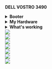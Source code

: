 <strong>DELL VOSTRO 3490</strong>


<details>  
<summary><strong>Booter</strong></summary>
</br>
OpenCore 0.7.1
</details>

<details>  
<summary><strong>My Hardware</strong></summary>
</br>

| Model              | Dell Vostro 3490                       |
|:-------------------|:-------------------------------------------|
| Processor          | Intel Core i3-10110U                       |
| Graphics           | Intel UHD Graphics 620                     |
| Memory             | 8GB 2666MHz DDR4 Corsair Vengeance         |
|                    | 4GB 2666MHz DDR4 Hynix                     |
| Display            | 14" WXGA HD LCD                            |
| Storage            | WD Black SN750 SSD NVMe 250GB (Hackintosh) |
|                    | MidasForce SSD SATA 250GB (Windows)        |
| WLAN + Bluetooth   | Broadcom BCM94352Z                         |
| Camera             | HD Webcam                                  |
| Soundcard          | Realtek ALC236                             |
| Trackpad           | Dell I2C Touchpad                          |


</details>
<details>  
<summary><strong>What's working</strong></summary>
</br>

- [x] Intel UHD 620 Graphics
- [x] All USB ports 
- [x] Internal camera
- [x] WiFi using [AirportBrcmFixup](https://github.com/acidanthera/AirportBrcmFixup)
- [x] Bluetooth using [BrcmFirmareData and BrcmPatchRAM3](https://github.com/acidanthera/BrcmPatchRAM)
- [x] Shutdown/ Reboot/ Sleep/ Wake (include Fn + insert and LID device to sleep)
- [x] Speakers and headphones jack
- [x] Realtek Gigabit Ethernet
- [x] App Store
- [x] (unsure, associated with your apple account) iMessage and Facetime 
- [x] HDMI with digital audio passthrough(If you experience cursor lags, try turning on and off one of the displays.)
- [x] Keyboard and Trackpad (multi gesture trackpad)
- [x] Airdrop , Handoff , Sidecar 

</details>



<div style="align: center">
<img src="https://user-images.githubusercontent.com/12820160/131329505-961330b2-3bd5-4e5c-94fa-fd019f874664.jpg">
</div>

<div style="align: center">
<img src="https://user-images.githubusercontent.com/12820160/131329570-b80f68ca-7685-468c-a1f1-1d74e0d2ad08.jpg">
</div>
<div style="align: center">
<img src="https://user-images.githubusercontent.com/12820160/131329583-422d501c-771f-44d8-a45d-7623df5e5cc7.png">
</div>
<div style="align: center">
<img src="https://user-images.githubusercontent.com/12820160/131329586-2297cd25-8e1a-44d8-91b4-6ace54459995.png">
</div>
<div style="align: center">
<img src="https://user-images.githubusercontent.com/12820160/131329590-91aef3f9-134a-4482-a995-69a9b5c2e758.png">
</div>
<div style="align: center">
<img src="https://user-images.githubusercontent.com/12820160/131329592-ff734cb4-ad93-46d2-97cd-66566efffb06.png">
</div>
<div style="align: center">
<img src="https://user-images.githubusercontent.com/12820160/131329594-bdc24f92-e9d4-498a-b8b2-006ef676fffe.png">
</div>

